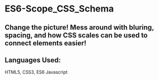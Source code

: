 # ES6-Scope_CSS_Schema

## Change the picture! Mess around with bluring, spacing, and how CSS scales can be used to connect elements easier!

## Languages Used:
HTML5, CSS3, ES6 Javascript
